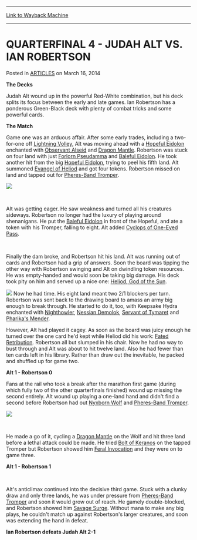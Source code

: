 
---
[Link to Wayback Machine](https://web.archive.org/web/20151025063327/http://magic.wizards.com/en/articles/archive/quarterfinal-4-judah-alt-vs-ian-robertson-2014-03-16)

[_metadata_:description]:- "The Decks Judah Alt wound up in the powerful Red-White combination, but his deck splits its focus between the early and late games. Ian Robertson has a ponderous Green-Black deck with plenty of combat tricks and some powerful cards. The Match"
[_metadata_:generator]:- "Drupal 7 (http://drupal.org)"
[_metadata_:node]:- "160866"
[_metadata_:publish_date]:- "2014-03-16"
[_metadata_:source]:- "div-main-content"
[_metadata_:title]:- "QUARTERFINAL 4 - JUDAH ALT VS. IAN ROBERTSON"
[_metadata_:wayback_capture_timestamp]:- "2015-10-25 06:33:27"
[_metadata_:wayback_raw_url]:- "https://web.archive.org/web/20151025063327id_/http://magic.wizards.com/en/articles/archive/quarterfinal-4-judah-alt-vs-ian-robertson-2014-03-16"
[_metadata_:wayback_url]:- "http://magic.wizards.com/en/articles/archive/quarterfinal-4-judah-alt-vs-ian-robertson-2014-03-16"
---


QUARTERFINAL 4 - JUDAH ALT VS. IAN ROBERTSON
============================================



 Posted in [ARTICLES](/en/articles)
 on March 16, 2014 









**The Decks**


Judah Alt wound up in the powerful Red-White combination, but his deck splits its focus between the early and late games. Ian Robertson has a ponderous Green-Black deck with plenty of combat tricks and some powerful cards.


**The Match**


Game one was an arduous affair. After some early trades, including a two-for-one off [Lightning Volley](http://gatherer.wizards.com/Pages/Card/Details.aspx?name=Lightning+Volley), Alt was moving ahead with a [Hopeful Eidolon](http://gatherer.wizards.com/Pages/Card/Details.aspx?name=Hopeful+Eidolon) enchanted with [Observant Alseid](http://gatherer.wizards.com/Pages/Card/Details.aspx?name=Observant+Alseid) and [Dragon Mantle](http://gatherer.wizards.com/Pages/Card/Details.aspx?name=Dragon+Mantle). Robertson was stuck on four land with just [Forlorn Pseudamma](http://gatherer.wizards.com/Pages/Card/Details.aspx?name=Forlorn+Pseudamma) and [Baleful Eidolon](http://gatherer.wizards.com/Pages/Card/Details.aspx?name=Baleful+Eidolon). He took another hit from the big [Hopeful Eidolon](http://gatherer.wizards.com/Pages/Card/Details.aspx?name=Hopeful+Eidolon), trying to peel his fifth land. Alt summoned [Evangel of Heliod](http://gatherer.wizards.com/Pages/Card/Details.aspx?name=Evangel+of+Heliod) and got four tokens. Robertson missed on land and tapped out for [Pheres-Band Tromper](http://gatherer.wizards.com/Pages/Card/Details.aspx?name=Pheres-Band+Tromper).


![](https://web.archive.org/web/20150925215821im_/http://archive.wizards.com/mtg/images/daily/events/gpmon14/qfAlt.jpg)  

 


Alt was getting eager. He saw weakness and turned all his creatures sideways. Robertson no longer had the luxury of playing around shenanigans. He put the [Baleful Eidolon](http://gatherer.wizards.com/Pages/Card/Details.aspx?name=Baleful+Eidolon) in front of the Hopeful, and ate a token with his Tromper, falling to eight. Alt added [Cyclops of One-Eyed Pass](http://gatherer.wizards.com/Pages/Card/Details.aspx?name=Cyclops+of+One-Eyed+Pass).


 


Finally the dam broke, and Robertson hit his land. Alt was running out of cards and Robertson had a grip of answers. Soon the board was tipping the other way with Robertson swinging and Alt on dwindling token resources. He was empty-handed and would soon be taking big damage. His deck took pity on him and served up a nice one: [Heliod, God of the Sun](http://gatherer.wizards.com/Pages/Card/Details.aspx?name=Heliod%2C+God+of+the+Sun).


[![](http://gatherer.wizards.com/Handlers/Image.ashx?type=card&name=Nighthowler)](http://gatherer.wizards.com/Pages/Card/Details.aspx?name=Nighthowler)
Now he had time. His eight land meant two 2/1 blockers per turn. Robertson was sent back to the drawing board to amass an army big enough to break through. He started to do it, too, with Keepsake Hydra enchanted with [Nighthowler](http://gatherer.wizards.com/Pages/Card/Details.aspx?name=Nighthowler), [Nessian Demolok](http://gatherer.wizards.com/Pages/Card/Details.aspx?name=Nessian+Demolok), [Servant of Tymaret](http://gatherer.wizards.com/Pages/Card/Details.aspx?name=Servant+of+Tymaret) and [Pharika's Mender](http://gatherer.wizards.com/Pages/Card/Details.aspx?name=Pharika%27s+Mender).


However, Alt had played it cagey. As soon as the board was juicy enough he turned over the one card he'd kept while Heliod did his work: [Fated Retribution](http://gatherer.wizards.com/Pages/Card/Details.aspx?name=Fated+Retribution). Robertson all but slumped in his chair. Now he had no way to bust through and Alt was about to hit twelve land. Also he had fewer than ten cards left in his library. Rather than draw out the inevitable, he packed and shuffled up for game two.


**Alt 1 - Robertson 0**


Fans at the rail who took a break after the marathon first game (during which fully two of the other quarterfinals finished) wound up missing the second entirely. Alt wound up playing a one-land hand and didn't find a second before Robertson had out [Nyxborn Wolf](http://gatherer.wizards.com/Pages/Card/Details.aspx?name=Nyxborn+Wolf) and [Pheres-Band Tromper](http://gatherer.wizards.com/Pages/Card/Details.aspx?name=Pheres-Band+Tromper).


![](https://web.archive.org/web/20150926040544im_/http://archive.wizards.com/mtg/images/daily/events/gpmon14/qfRobertson.jpg)  

 


He made a go of it, cycling a [Dragon Mantle](http://gatherer.wizards.com/Pages/Card/Details.aspx?name=Dragon+Mantle) on the Wolf and hit three land before a lethal attack could be made. He tried [Bolt of Keranos](http://gatherer.wizards.com/Pages/Card/Details.aspx?name=Bolt+of+Keranos) on the tapped Tromper but Robertson showed him [Feral Invocation](http://gatherer.wizards.com/Pages/Card/Details.aspx?name=Feral+Invocation) and they were on to game three.


**Alt 1 - Robertson 1**


 


Alt's anticlimax continued into the decisive third game. Stuck with a clunky draw and only three lands, he was under pressure from [Pheres-Band Tromper](http://gatherer.wizards.com/Pages/Card/Details.aspx?name=Pheres-Band+Tromper) and soon it would grow out of reach. He gamely double-blocked, and Robertson showed him [Savage Surge](http://gatherer.wizards.com/Pages/Card/Details.aspx?name=Savage+Surge). Without mana to make any big plays, he couldn't match up against Robertson's larger creatures, and soon was extending the hand in defeat.


**Ian Robertson defeats Judah Alt 2-1**







